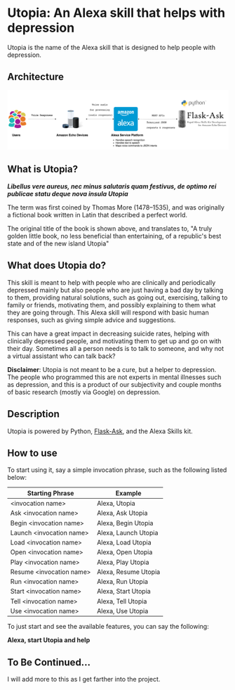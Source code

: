 # Utopia: An Alexa skill that helps with depression

Utopia is the name of the Alexa skill that is designed to help people with depression.

## Architecture
![alt text](images/Utopia-alexa-skill-architecture.png)

## What is Utopia?

***Libellus vere aureus, nec minus salutaris quam festivus, de optimo rei publicae statu deque nova insula Utopia***

The term was first coined by Thomas More (1478–1535), and was originally a fictional book
written in Latin that described a perfect world. 

The original title of the book is shown above, and translates to, "A truly golden little book, no less beneficial than entertaining, 
of a republic's best state and of the new island Utopia"

## What does Utopia do?

This skill is meant to help with people who are clinically and periodically depressed mainly 
but also people who are just having a bad day by talking to them, providing natural solutions, 
such as going out, exercising, talking to family or friends, motivating them, and possibly explaining to them 
what they are going through. This Alexa skill will respond with basic human responses, 
such as giving simple advice and suggestions. 

This can have a great impact in decreasing suicide rates, 
helping with clinically depressed people, and motivating them to get up and go on with their day. 
Sometimes all a person needs is to talk to someone, and why not a virtual assistant who can talk back?

**Disclaimer**: Utopia is not meant to be a cure, but a helper to depression. The people who programmed this are not experts in mental illnesses such as depression,
and this is a product of our subjectivity and couple months of basic research (mostly via Google) on depression.

## Description

Utopia is powered by Python, [Flask-Ask](http://flask-ask.readthedocs.io/en/latest/), and the Alexa Skills kit.

## How to use
To start using it, say a simple invocation phrase, such as the following listed below:

| Starting Phrase                          | Example                              |
|------------------------------------------|--------------------------------------|
| \<invocation name>                        | Alexa, Utopia                        |
| Ask \<invocation name>                    | Alexa, Ask Utopia                    |
| Begin \<invocation name>                  | Alexa, Begin Utopia                  |
| Launch \<invocation name>                 | Alexa, Launch Utopia                |
| Load \<invocation name>                   | Alexa, Load Utopia                   |
| Open \<invocation name>                   | Alexa, Open Utopia                   |
| Play \<invocation name>                   | Alexa, Play Utopia                   |
| Resume \<invocation name>                 | Alexa, Resume Utopia                 |
| Run \<invocation name>                    | Alexa, Run Utopia                    |
| Start \<invocation name>                  | Alexa, Start Utopia                  |
| Tell \<invocation name>                   | Alexa, Tell Utopia                   |
| Use \<invocation name>                    | Alexa, Use Utopia                    |


To just start and see the available features, you can say the following:

**Alexa, start Utopia and help**


## To Be Continued...
I will add more to this as I get farther into the project.

